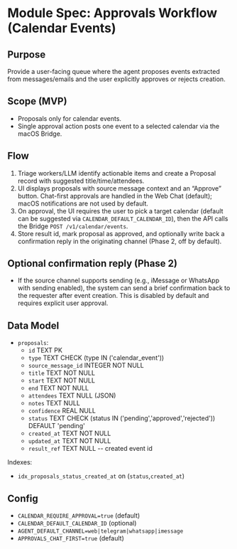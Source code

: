 # Module Spec: Approvals Workflow (Calendar Events)


## Purpose
Provide a user-facing queue where the agent proposes events extracted from messages/emails and the user explicitly approves or rejects creation.


## Scope (MVP)
- Proposals only for calendar events.
- Single approval action posts one event to a selected calendar via the macOS Bridge.


## Flow
1) Triage workers/LLM identify actionable items and create a Proposal record with suggested title/time/attendees.
2) UI displays proposals with source message context and an “Approve” button. Chat-first approvals are handled in the Web Chat (default); macOS notifications are not used by default.
3) On approval, the UI requires the user to pick a target calendar (default can be suggested via `CALENDAR_DEFAULT_CALENDAR_ID`), then the API calls the Bridge `POST /v1/calendar/events`.
4) Store result id, mark proposal as approved, and optionally write back a confirmation reply in the originating channel (Phase 2, off by default).


## Optional confirmation reply (Phase 2)
- If the source channel supports sending (e.g., iMessage or WhatsApp with sending enabled), the system can send a brief confirmation back to the requester after event creation. This is disabled by default and requires explicit user approval.


## Data Model
- `proposals`:
  - `id` TEXT PK
  - `type` TEXT CHECK (type IN ('calendar_event'))
  - `source_message_id` INTEGER NOT NULL
  - `title` TEXT NOT NULL
  - `start` TEXT NOT NULL
  - `end` TEXT NOT NULL
  - `attendees` TEXT NULL (JSON)
  - `notes` TEXT NULL
  - `confidence` REAL NULL
  - `status` TEXT CHECK (status IN ('pending','approved','rejected')) DEFAULT 'pending'
  - `created_at` TEXT NOT NULL
  - `updated_at` TEXT NOT NULL
  - `result_ref` TEXT NULL -- created event id

Indexes:
- `idx_proposals_status_created_at` on (`status`,`created_at`)


## Config
- `CALENDAR_REQUIRE_APPROVAL=true` (default)
- `CALENDAR_DEFAULT_CALENDAR_ID` (optional)
- `AGENT_DEFAULT_CHANNEL=web|telegram|whatsapp|imessage`
- `APPROVALS_CHAT_FIRST=true` (default)


